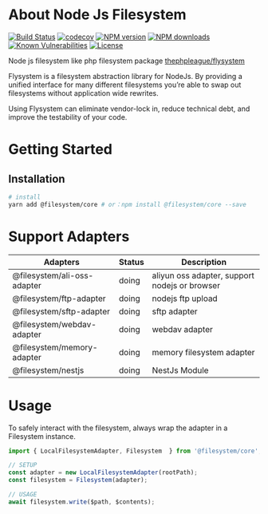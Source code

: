 # About Node Js Filesystem


[![Build Status](https://github.com/lywzx/node-js-filesystem/actions/workflows/npm-ci.yml/badge.svg?branch=master)](https://github.com/lywzx/node-js-filesystem/actions/workflows/npm-ci.yml)
[![codecov](https://codecov.io/gh/lywzx/node-js-filesystem/branch/master/graph/badge.svg)](https://codecov.io/gh/lywzx/node-js-filesystem)
[![NPM version](https://img.shields.io/npm/v/@filesystem/core.svg?style=flat-square)](https://www.npmjs.com/package/@filesystem/core)
[![NPM downloads](https://img.shields.io/npm/dm/@filesystem/core.svg?style=flat-square)](https://www.npmjs.com/package/@filesystem/core)
[![Known Vulnerabilities](https://snyk.io/test/github/lywzx/node-js-filesystem/badge.svg?targetFile=packages/core/package.json)](https://snyk.io/test/github/lywzx/node-js-filesystem?targetFile=package.json)
[![License](https://img.shields.io/npm/l/@filesystem/core.svg?sanitize=true)](https://www.npmjs.com/package/@filesystem/core)

Node js filesystem like php filesystem package [thephpleague/flysystem](https://flysystem.thephpleague.com/)

Flysystem is a filesystem abstraction library for NodeJs. By providing a unified interface for many different filesystems you’re able to swap out filesystems without application wide rewrites.

Using Flysystem can eliminate vendor-lock in, reduce technical debt, and improve the testability of your code.

# Getting Started

## Installation

```bash
# install
yarn add @filesystem/core # or：npm install @filesystem/core --save
```

# Support Adapters

Adapters | Status | Description
---|---|---
@filesystem/ali-oss-adapter | doing       | aliyun oss adapter, support nodejs or browser
@filesystem/ftp-adapter     | doing       | nodejs ftp upload
@filesystem/sftp-adapter    | doing       | sftp adapter
@filesystem/webdav-adapter  | doing       | webdav adapter
@filesystem/memory-adapter  | doing       | memory filesystem adapter
@filesystem/nestjs          | doing       | NestJs Module

# Usage

To safely interact with the filesystem, always wrap the adapter in a Filesystem instance.

```typescript
import { LocalFilesystemAdapter, Filesystem  } from '@filesystem/core';

// SETUP
const adapter = new LocalFilesystemAdapter(rootPath);
const filesystem = Filesystem(adapter);

// USAGE
await filesystem.write($path, $contents);
```
